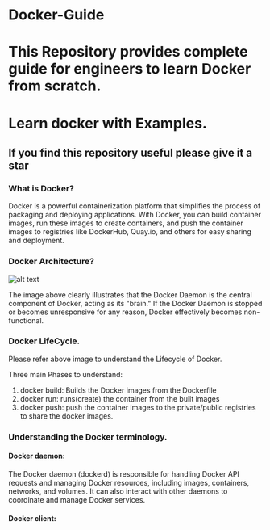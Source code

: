 # Docker-Guide
# This Repository provides complete guide for engineers to learn Docker from scratch.
# Learn docker with Examples.

## If you find this repository useful please give it a star

### What is Docker?

Docker is a powerful containerization platform that simplifies the process of packaging and deploying applications. With Docker, you can build container images, run these images to create containers, and push the container images to registries like DockerHub, Quay.io, and others for easy sharing and deployment.

### Docker Architecture?

![alt text](<Screenshot 2025-01-16 140224.png>)

The image above clearly illustrates that the Docker Daemon is the central component of Docker, acting as its "brain." If the Docker Daemon is stopped or becomes unresponsive for any reason, Docker effectively becomes non-functional.

### Docker LifeCycle.

Please refer above image to understand the Lifecycle of Docker.

Three main Phases to understand:

1. docker build: Builds the Docker images from the Dockerfile
2. docker run: runs(create) the container from the built images
3. docker push: push the container images to the private/public registries to share the docker images.


### Understanding the Docker terminology.

#### Docker daemon: 

The Docker daemon (dockerd) is responsible for handling Docker API requests and managing Docker resources, including images, containers, networks, and volumes. It can also interact with other daemons to coordinate and manage Docker services.

#### Docker client:

